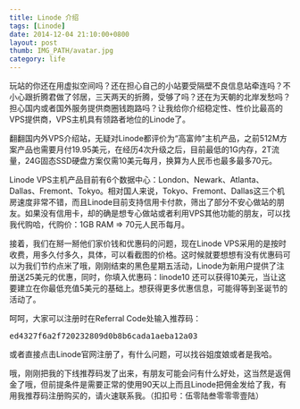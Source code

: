 ```yaml
---
title: Linode 介绍
tags: [Linode]
date: 2014-12-04 21:10:00+0800
layout: post
thumb: IMG_PATH/avatar.jpg
category: life
---
```


玩站的你还在用虚拟空间吗？还在担心自己的小站要受隔壁不良信息站牵连吗？不小心跟折腾君做了邻居，三天两天的折腾，受够了吗？还在为天朝的北岸发愁吗？担心国内或者国外服务提供商圈钱跑路吗？让我给你介绍稳定性、性价比最高的VPS提供商，VPS主机具有领路者地位的Linode了。

翻翻国内外VPS介绍站，无疑对Linode都评价为“高富帅”主机产品，之前512M方案产品也需要月付19.95美元，在经历4次升级之后，目前最低的1G内存，2T流量，24G固态SSD硬盘方案仅需10美元每月，换算为人民币也最多最多70元。

Linode VPS主机产品目前有6个数据中心：London、Newark、Atlanta、Dallas、Fremont、Tokyo。相对国人来说，Tokyo、Fremont、Dallas这三个机房速度非常不错，而且Linode目前支持信用卡付款，筛出了部分不安心做站的朋友。如果没有信用卡，却的确是想专心做站或者利用VPS其他功能的朋友，可以找我代购哈，代购价：1GB RAM =&gt; 70元人民币每月。

接着，我们在掰一掰他们家价钱和优惠码的问题，现在Linode VPS采用的是按时收费，用多久付多久，具体，可以看截图的价格。这时候就要想想有没有优惠码可以为我们节约点米了哦，刚刚结束的黑色星期五活动，Linode为新用户提供了注册送25美元的优惠，同时，你填入优惠码：linode10 还可以获得10美元，当让这要建立在你最低充值5美元的基础上。想获得更多优惠信息，可能得等到圣诞节的活动了。

呵呵，大家可以注册时在Referral Code处输入推荐码：
<pre class="brush:bash;toolbar:false">ed4327f6a2f720232809d0b8b6cada1aeba12a03</pre>
或者直接点击Linode官网注册了，有什么问题，可以找谷姐度娘或者是我哈。

哦，刚刚把我的下线推荐码发了出来，有朋友可能会问有什么好处，这当然是返佣金了哦，但前提条件是需要正常的使用90天以上而且Linode把佣金发给了我，有用我推荐码注册购买的，请火速联系我。（扣扣号：伍零陆叁零零零壹陆）